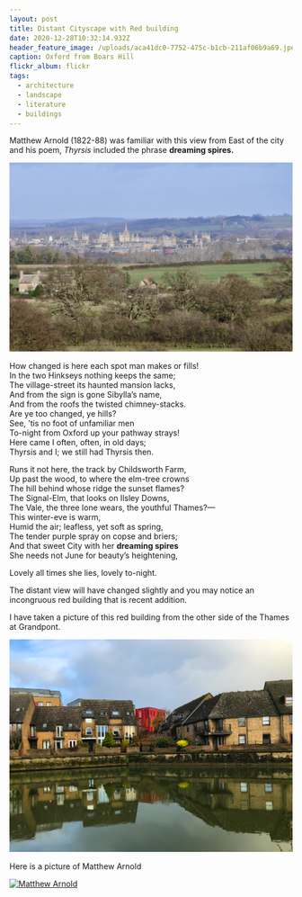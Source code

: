 ```yaml
---
layout: post
title: Distant Cityscape with Red building
date: 2020-12-28T10:32:14.932Z
header_feature_image: /uploads/aca41dc0-7752-475c-b1cb-211af06b9a69.jpeg
caption: Oxford from Boars Hill
flickr_album: flickr
tags:
  - architecture
  - landscape
  - literature
  - buildings
---
```

Matthew Arnold (1822-88) was familiar with this view from East of the city and his poem, *Thyrsis* included the phrase **dreaming spires.**

![Oxford from Boars Hill](/uploads/aca41dc0-7752-475c-b1cb-211af06b9a69.jpeg "Oxford")

How changed is here each spot man makes or fills!\
In the two Hinkseys nothing keeps the same;\
The village-street its haunted mansion lacks,\
And from the sign is gone Sibylla’s name,\
And from the roofs the twisted chimney-stacks.\
Are ye too changed, ye hills?\
See, ’tis no foot of unfamiliar men\
To-night from Oxford up your pathway strays!\
Here came I often, often, in old days;\
Thyrsis and I; we still had Thyrsis then.

Runs it not here, the track by Childsworth Farm,\
Up past the wood, to where the elm-tree crowns\
The hill behind whose ridge the sunset flames?\
The Signal-Elm, that looks on Ilsley Downs,\
The Vale, the three lone wears, the youthful Thames?—\
This winter-eve is warm,\
Humid the air; leafless, yet soft as spring,\
The tender purple spray on copse and briers;\
And that sweet City with her **dreaming spires**\
She needs not June for beauty’s heightening,

Lovely all times she lies, lovely to-night.

The distant view will have changed slightly and you may notice an incongruous red building that is recent addition.

I have taken a picture of this red building from the other side of the Thames at Grandpont.

![Looking through Friars Wharf houses](/uploads/d1d442be-9602-4a11-bd2e-d158f0208046.jpeg)

Here is a picture of Matthew Arnold

<a title="Elliott &amp; Fry
, Public domain, via Wikimedia Commons" href="https://commons.wikimedia.org/wiki/File:Matthew_Arnold.jpg"><img alt="Matthew Arnold" src="https://upload.wikimedia.org/wikipedia/commons/thumb/c/c0/Matthew_Arnold.jpg/512px-Matthew_Arnold.jpg"></a>